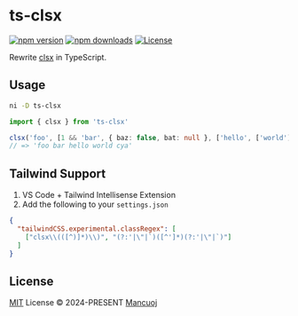 # ts-clsx

[![npm version][npm-version-src]][npm-version-href]
[![npm downloads][npm-downloads-src]][npm-downloads-href]
[![License][license-src]][license-href]

Rewrite [clsx](https://github.com/lukeed/clsx) in TypeScript.

## Usage

```sh
ni -D ts-clsx
```

```ts
import { clsx } from 'ts-clsx'

clsx('foo', [1 && 'bar', { baz: false, bat: null }, ['hello', ['world']]], 'cya')
// => 'foo bar hello world cya'
```

## Tailwind Support

1. VS Code + Tailwind Intellisense Extension
2. Add the following to your `settings.json`

```json
{
  "tailwindCSS.experimental.classRegex": [
    ["clsx\\(([^)]*)\\)", "(?:'|\"|`)([^']*)(?:'|\"|`)"]
  ]
}
```

## License

[MIT](https://github.com/mancuoj/ts-clsx/blob/main/LICENSE) License © 2024-PRESENT [Mancuoj](https://github.com/mancuoj)

<!-- Badges -->
[npm-version-src]: https://img.shields.io/npm/v/ts-clsx?style=flat&colorA=18181b&colorB=1f6feb
[npm-version-href]: https://npmjs.com/package/ts-clsx
[npm-downloads-src]: https://img.shields.io/npm/dm/ts-clsx?style=flat&colorA=18181b&colorB=1f6feb
[npm-downloads-href]: https://npmjs.com/package/ts-clsx
[license-src]: https://img.shields.io/github/license/mancuoj/ts-clsx.svg?style=flat&colorA=18181b&colorB=1f6feb
[license-href]: https://github.com/mancuoj/ts-clsx/blob/main/LICENSE
